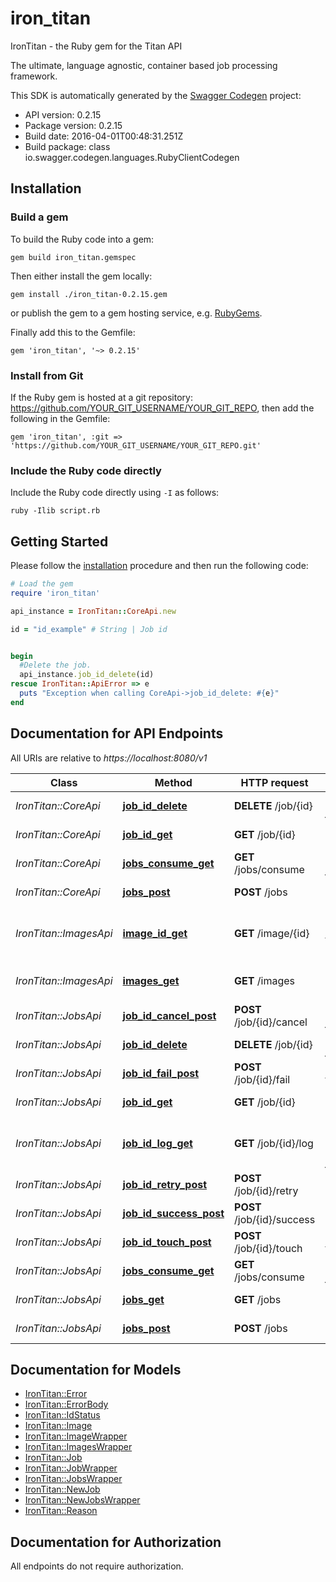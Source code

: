 # iron_titan

IronTitan - the Ruby gem for the Titan API

The ultimate, language agnostic, container based job processing framework.

This SDK is automatically generated by the [Swagger Codegen](https://github.com/swagger-api/swagger-codegen) project:

- API version: 0.2.15
- Package version: 0.2.15
- Build date: 2016-04-01T00:48:31.251Z
- Build package: class io.swagger.codegen.languages.RubyClientCodegen

## Installation

### Build a gem

To build the Ruby code into a gem:

```shell
gem build iron_titan.gemspec
```

Then either install the gem locally:

```shell
gem install ./iron_titan-0.2.15.gem
```

or publish the gem to a gem hosting service, e.g. [RubyGems](https://rubygems.org/).

Finally add this to the Gemfile:

    gem 'iron_titan', '~> 0.2.15'

### Install from Git

If the Ruby gem is hosted at a git repository: https://github.com/YOUR_GIT_USERNAME/YOUR_GIT_REPO, then add the following in the Gemfile:

    gem 'iron_titan', :git => 'https://github.com/YOUR_GIT_USERNAME/YOUR_GIT_REPO.git'

### Include the Ruby code directly

Include the Ruby code directly using `-I` as follows:

```shell
ruby -Ilib script.rb
```

## Getting Started

Please follow the [installation](#installation) procedure and then run the following code:
```ruby
# Load the gem
require 'iron_titan'

api_instance = IronTitan::CoreApi.new

id = "id_example" # String | Job id


begin
  #Delete the job.
  api_instance.job_id_delete(id)
rescue IronTitan::ApiError => e
  puts "Exception when calling CoreApi->job_id_delete: #{e}"
end

```

## Documentation for API Endpoints

All URIs are relative to *https://localhost:8080/v1*

Class | Method | HTTP request | Description
------------ | ------------- | ------------- | -------------
*IronTitan::CoreApi* | [**job_id_delete**](docs/CoreApi.md#job_id_delete) | **DELETE** /job/{id} | Delete the job.
*IronTitan::CoreApi* | [**job_id_get**](docs/CoreApi.md#job_id_get) | **GET** /job/{id} | Gets job by id
*IronTitan::CoreApi* | [**jobs_consume_get**](docs/CoreApi.md#jobs_consume_get) | **GET** /jobs/consume | Get next job.
*IronTitan::CoreApi* | [**jobs_post**](docs/CoreApi.md#jobs_post) | **POST** /jobs | Enqueue Job
*IronTitan::ImagesApi* | [**image_id_get**](docs/ImagesApi.md#image_id_get) | **GET** /image/{id} | Get information for image id.
*IronTitan::ImagesApi* | [**images_get**](docs/ImagesApi.md#images_get) | **GET** /images | Get all image names.
*IronTitan::JobsApi* | [**job_id_cancel_post**](docs/JobsApi.md#job_id_cancel_post) | **POST** /job/{id}/cancel | Cancel a job.
*IronTitan::JobsApi* | [**job_id_delete**](docs/JobsApi.md#job_id_delete) | **DELETE** /job/{id} | Delete the job.
*IronTitan::JobsApi* | [**job_id_fail_post**](docs/JobsApi.md#job_id_fail_post) | **POST** /job/{id}/fail | Mark job as failed.
*IronTitan::JobsApi* | [**job_id_get**](docs/JobsApi.md#job_id_get) | **GET** /job/{id} | Gets job by id
*IronTitan::JobsApi* | [**job_id_log_get**](docs/JobsApi.md#job_id_log_get) | **GET** /job/{id}/log | Get the log of a completed job.
*IronTitan::JobsApi* | [**job_id_retry_post**](docs/JobsApi.md#job_id_retry_post) | **POST** /job/{id}/retry | Retry a job.
*IronTitan::JobsApi* | [**job_id_success_post**](docs/JobsApi.md#job_id_success_post) | **POST** /job/{id}/success | Mark job as succeeded.
*IronTitan::JobsApi* | [**job_id_touch_post**](docs/JobsApi.md#job_id_touch_post) | **POST** /job/{id}/touch | Extend job timeout.
*IronTitan::JobsApi* | [**jobs_consume_get**](docs/JobsApi.md#jobs_consume_get) | **GET** /jobs/consume | Get next job.
*IronTitan::JobsApi* | [**jobs_get**](docs/JobsApi.md#jobs_get) | **GET** /jobs | Peek at list of jobs.
*IronTitan::JobsApi* | [**jobs_post**](docs/JobsApi.md#jobs_post) | **POST** /jobs | Enqueue Job


## Documentation for Models

 - [IronTitan::Error](docs/Error.md)
 - [IronTitan::ErrorBody](docs/ErrorBody.md)
 - [IronTitan::IdStatus](docs/IdStatus.md)
 - [IronTitan::Image](docs/Image.md)
 - [IronTitan::ImageWrapper](docs/ImageWrapper.md)
 - [IronTitan::ImagesWrapper](docs/ImagesWrapper.md)
 - [IronTitan::Job](docs/Job.md)
 - [IronTitan::JobWrapper](docs/JobWrapper.md)
 - [IronTitan::JobsWrapper](docs/JobsWrapper.md)
 - [IronTitan::NewJob](docs/NewJob.md)
 - [IronTitan::NewJobsWrapper](docs/NewJobsWrapper.md)
 - [IronTitan::Reason](docs/Reason.md)


## Documentation for Authorization

 All endpoints do not require authorization.

